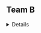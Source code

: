 ## Team B
<details>
    <h2>FizzBuzz</h2>
    <p>Write a function that counts from 1 to 100.</p>
    <p>However, every number that's divisible by 3 should instead be printed out as "Fizz"</p>
    <p>Every number that's divisible by 5 should be printed out as "Buzz"</p>
    <p>Every number that's divisible by 3 AND 5 should be printed out as "FizzBuzz"</p>
    <p>Example: <code>1, 2, Fizz, 4, Buzz, Fizz, 7, 8, Fizz, Buzz, 11, Fizz, 13, 14, FizzBuzz, 16, ...</code></p>
</details>
